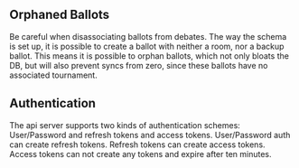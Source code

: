 
## Orphaned Ballots

Be careful when disassociating ballots from debates.
The way the schema is set up, it is possible to create a ballot with neither a room,
nor a backup ballot.
This means it is possible to orphan ballots, which not only bloats the DB,
but will also prevent syncs from zero, since these ballots have no associated tournament.


## Authentication

The api server supports two kinds of authentication schemes: User/Password and refresh tokens and access tokens.
User/Password auth can create refresh tokens. Refresh tokens can create access tokens. Access tokens can not create any tokens and expire after ten minutes.

